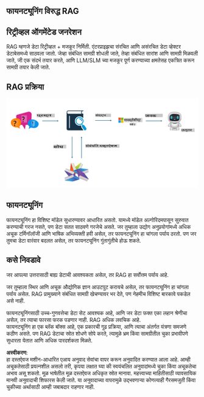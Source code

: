 ## फायनट्यूनिंग विरुद्ध RAG

## रिट्रीव्हल ऑगमेंटेड जनरेशन

RAG म्हणजे डेटा रिट्रीव्हल + मजकूर निर्मिती. एंटरप्राइझचा संरचित आणि असंरचित डेटा व्हेक्टर डेटाबेसमध्ये साठवला जातो. जेव्हा संबंधित सामग्री शोधली जाते, तेव्हा संबंधित सारांश आणि सामग्री मिळवली जाते, जी एक संदर्भ तयार करते, आणि LLM/SLM च्या मजकूर पूर्ण करण्याच्या क्षमतेसह एकत्रित करून सामग्री तयार केली जाते.

## RAG प्रक्रिया
![FinetuningvsRAG](../../../../translated_images/rag.36e7cb856f120334d577fde60c6a5d7c5eecae255dac387669303d30b4b3efa4.mr.png)

## फायनट्यूनिंग
फायनट्यूनिंग हा विशिष्ट मॉडेल सुधारण्यावर आधारित असतो. यामध्ये मॉडेल अल्गोरिदमपासून सुरुवात करण्याची गरज नसते, पण डेटा सतत साठवणे गरजेचे असते. जर तुम्हाला उद्योग अनुप्रयोगांमध्ये अधिक अचूक टर्मिनॉलॉजी आणि भाषिक अभिव्यक्ती हवी असेल, तर फायनट्यूनिंग हा चांगला पर्याय ठरतो. पण जर तुमचा डेटा वारंवार बदलत असेल, तर फायनट्यूनिंग गुंतागुंतीचे होऊ शकते.

## कसे निवडावे
जर आपल्या उत्तरासाठी बाह्य डेटाची आवश्यकता असेल, तर RAG हा सर्वोत्तम पर्याय आहे.

जर तुम्हाला स्थिर आणि अचूक औद्योगिक ज्ञान आउटपुट करायचे असेल, तर फायनट्यूनिंग हा चांगला पर्याय असेल. RAG प्रामुख्याने संबंधित सामग्री खेचण्यावर भर देते, पण नेहमीच विशिष्ट बारकावे पकडेल असे नाही.

फायनट्यूनिंगसाठी उच्च-गुणवत्तेचा डेटा सेट आवश्यक आहे, आणि जर डेटा फक्त एका लहान श्रेणीचा असेल, तर त्याचा फारसा फरक पडणार नाही. RAG अधिक लवचिक आहे.  
फायनट्यूनिंग हा एक ब्लॅक बॉक्स आहे, एक प्रकारची गूढ प्रक्रिया, आणि त्याचा अंतर्गत यंत्रणा समजणे कठीण असते. पण RAG डेटाचा स्रोत शोधणे सोपे करते, त्यामुळे भ्रम किंवा सामग्रीतील चुका प्रभावीपणे सुधारता येतात आणि अधिक पारदर्शकता मिळते.

**अस्वीकरण**:  
हा दस्तऐवज मशीन-आधारित एआय अनुवाद सेवांचा वापर करून अनुवादित करण्यात आला आहे. आम्ही अचूकतेसाठी प्रयत्नशील असलो तरी, कृपया लक्षात घ्या की स्वयंचलित अनुवादांमध्ये चुका किंवा अचूकतेचा अभाव असू शकतो. मूळ भाषेतील मूळ दस्तऐवज अधिकृत स्रोत मानावा. महत्त्वाच्या माहितीसाठी व्यावसायिक मानवी अनुवादाची शिफारस केली जाते. या अनुवादाच्या वापरामुळे उद्भवणाऱ्या कोणत्याही गैरसमजुती किंवा चुकीच्या अर्थासाठी आम्ही जबाबदार राहणार नाही.